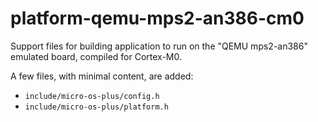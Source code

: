 # platform-qemu-mps2-an386-cm0

Support files for building application to run on the "QEMU mps2-an386"
emulated board, compiled for Cortex-M0.

A few files, with minimal content, are added:

- `include/micro-os-plus/config.h`
- `include/micro-os-plus/platform.h`
